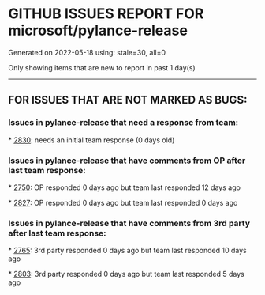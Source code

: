 
# GITHUB ISSUES REPORT FOR microsoft/pylance-release


Generated on 2022-05-18 using: stale=30, all=0


Only showing items that are new to report in past 1 day(s)


---

## FOR ISSUES THAT ARE NOT MARKED AS BUGS:


### Issues in pylance-release that need a response from team:


\* [2830](https://github.com/microsoft/pylance-release/issues/2830 "Underlining modules/raising errors when despite modules folders being added to path"): needs an initial team response (0 days old)

### Issues in pylance-release that have comments from OP after last team response:


\* [2750](https://github.com/microsoft/pylance-release/issues/2750 "Right click functionality"): OP responded 0 days ago but team last responded 12 days ago

\* [2827](https://github.com/microsoft/pylance-release/issues/2827 "Issue not fixed yet... #2505"): OP responded 0 days ago but team last responded 0 days ago

### Issues in pylance-release that have comments from 3rd party after last team response:


\* [2765](https://github.com/microsoft/pylance-release/issues/2765 "Error: command 'pyright.createtypestub' already exists"): 3rd party responded 0 days ago but team last responded 10 days ago

\* [2803](https://github.com/microsoft/pylance-release/issues/2803 "Pylance semantic highlighting not working on dev container"): 3rd party responded 0 days ago but team last responded 5 days ago
